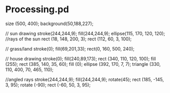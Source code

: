 # Processing.pd
size (500, 400);
background(50,188,227);

// sun drawing
stroke(244,244,9);
fill(244,244,9);
ellipse(115, 170, 120, 120);
//rays of the sun
rect (18, 148, 200, 3);
rect (112, 60, 3, 100);


// grass/land
stroke(0);
fill(69,201,33);
rect(0, 160, 500, 240);

// house drawing
stroke(0);
fill(240,89,173);
rect (340, 110, 120, 100);
fill (255);
rect (385, 140, 35, 60);
fill (0);
ellipse (392, 170, 7, 7);
triangle (330, 110, 400, 70, 465, 110);

//angled rays
stroke(244,244,9);
fill(244,244,9);
rotate(45);
rect (185, -145, 3, 95);
rotate (-90);
rect (-60, 50, 3, 95);
